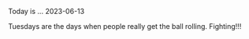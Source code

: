 Today is ...
2023-06-13

Tuesdays are the days when people really get the ball rolling. Fighting!!!

